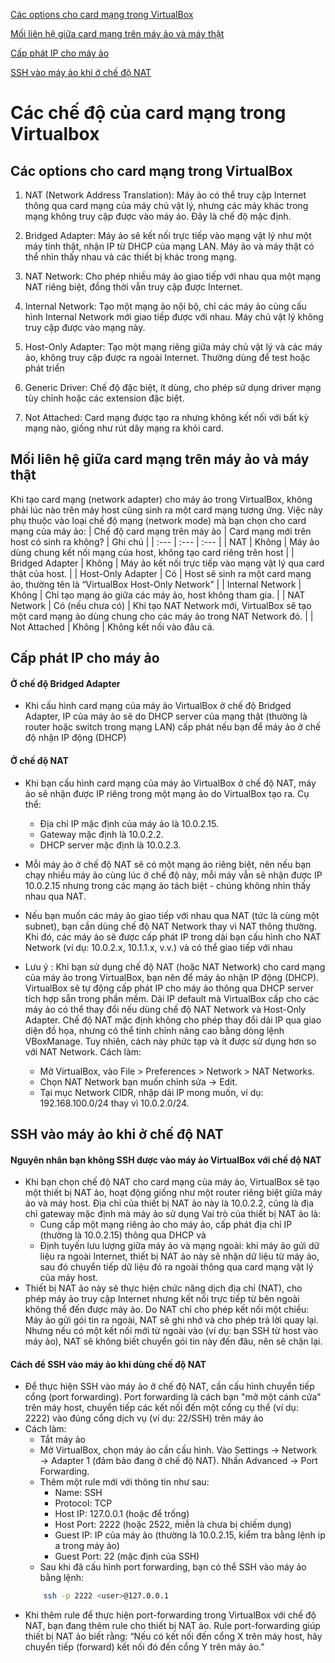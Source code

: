 [Các options cho card mạng trong VirtualBox](#part1)

[Mối liên hệ giữa card mạng trên máy ảo và máy thật](#part2)

[Cấp phát IP cho máy ảo](#part3)

[SSH vào máy ảo khi ở chế độ NAT](#part4)


# Các chế độ của card mạng trong Virtualbox

## <a name="part1"></a>Các options cho card mạng trong VirtualBox
1. NAT (Network Address Translation):
Máy ảo có thể truy cập Internet thông qua card mạng của máy chủ vật lý, nhưng các máy khác trong mạng không truy cập được vào máy ảo. Đây là chế độ mặc định.

2.	Bridged Adapter:
Máy ảo sẽ kết nối trực tiếp vào mạng vật lý như một máy tính thật, nhận IP từ DHCP của mạng LAN. Máy ảo và máy thật có thể nhìn thấy nhau và các thiết bị khác trong mạng.

3. NAT Network:
Cho phép nhiều máy ảo giao tiếp với nhau qua một mạng NAT riêng biệt, đồng thời vẫn truy cập được Internet.

4. Internal Network:
Tạo một mạng ảo nội bộ, chỉ các máy ảo cùng cấu hình Internal Network mới giao tiếp được với nhau. Máy chủ vật lý không truy cập được vào mạng này.

5. Host-Only Adapter:
Tạo một mạng riêng giữa máy chủ vật lý và các máy ảo, không truy cập được ra ngoài Internet. Thường dùng để test hoặc phát triển

6. Generic Driver:
Chế độ đặc biệt, ít dùng, cho phép sử dụng driver mạng tùy chỉnh hoặc các extension đặc biệt.

8. Not Attached:
Card mạng được tạo ra nhưng không kết nối với bất kỳ mạng nào, giống như rút dây mạng ra khỏi card.

## <a name="part2"></a>Mối liên hệ giữa card mạng trên máy ảo và máy thật


Khi tạo card mạng (network adapter) cho máy ảo trong VirtualBox, không phải lúc nào trên máy host cũng sinh ra một card mạng tương ứng. Việc này phụ thuộc vào loại chế độ mạng (network mode) mà bạn chọn cho card mạng của máy ảo:
| Chế độ card mạng trên máy ảo | Card mạng mới trên host có sinh ra không? | Ghi chú |
| :--- | :--- | :--- |
| NAT | Không | Máy ảo dùng chung kết nối mạng của host, không tạo card riêng trên host |
| Bridged Adapter | Không | Máy ảo kết nối trực tiếp vào mạng vật lý qua card thật của host. |
| Host-Only Adapter | Có | Host sẽ sinh ra một card mạng ảo, thường tên là “VirtualBox Host-Only Network” |
| Internal Network | Không | Chỉ tạo mạng ảo giữa các máy ảo, host không tham gia. |
| NAT Network | Có (nếu chưa có) | Khi tạo NAT Network mới, VirtualBox sẽ tạo một card mạng ảo dùng chung cho các máy ảo trong NAT Network đó. |
| Not Attached | Không | Không kết nối vào đâu cả.


## <a name="part3"></a>Cấp phát IP cho máy ảo
#### Ở chế độ Bridged Adapter
- Khi cấu hình card mạng của máy ảo VirtualBox ở chế độ Bridged Adapter, IP của máy ảo sẽ do DHCP server của mạng thật (thường là router hoặc switch trong mạng LAN) cấp phát nếu bạn để máy ảo ở chế độ nhận IP động (DHCP)

#### Ở chế độ NAT
- Khi bạn cấu hình card mạng của máy ảo VirtualBox ở chế độ NAT, máy ảo sẽ nhận được IP riêng trong một mạng ảo do VirtualBox tạo ra. Cụ thể:
    - Địa chỉ IP mặc định của máy ảo là 10.0.2.15.
    - Gateway mặc định là 10.0.2.2.
    - DHCP server mặc định là 10.0.2.3.

- Mỗi máy ảo ở chế độ NAT sẽ có một mạng ảo riêng biệt, nên nếu bạn chạy nhiều máy ảo cùng lúc ở chế độ này, mỗi máy vẫn sẽ nhận được IP 10.0.2.15 nhưng trong các mạng ảo tách biệt - chúng không nhìn thấy nhau qua NAT.

- Nếu bạn muốn các máy ảo giao tiếp với nhau qua NAT (tức là cùng một subnet), bạn cần dùng chế độ NAT Network thay vì NAT thông thường. Khi đó, các máy ảo sẽ được cấp phát IP trong dải bạn cấu hình cho NAT Network (ví dụ: 10.0.2.x, 10.1.1.x, v.v.) và có thể giao tiếp với nhau

- Lưu ý :  Khi bạn sử dụng chế độ NAT (hoặc NAT Network) cho card mạng của máy ảo trong VirtualBox, bạn nên để máy ảo nhận IP động (DHCP). VirtualBox sẽ tự động cấp phát IP cho máy ảo thông qua DHCP server tích hợp sẵn trong phần mềm. Dải IP default mà VirtualBox cấp cho các máy ảo có thể thay đổi nếu dùng chế độ NAT Network và Host-Only Adapter. Chế độ NAT mặc định không cho phép thay đổi dải IP qua giao diện đồ họa, nhưng có thể tinh chỉnh nâng cao bằng dòng lệnh VBoxManage. Tuy nhiên, cách này phức tạp và ít được sử dụng hơn so với NAT Network. Cách làm:
    - Mở VirtualBox, vào File > Preferences > Network > NAT Networks.
    - Chọn NAT Network bạn muốn chỉnh sửa -> Edit.
    - Tại mục Network CIDR, nhập dải IP mong muốn, ví dụ: 192.168.100.0/24 thay vì 10.0.2.0/24.


## <a name="part4"></a>SSH vào máy ảo khi ở chế độ NAT

#### Nguyên nhân bạn không SSH được vào máy ảo VirtualBox với chế độ NAT
- Khi bạn chọn chế độ NAT cho card mạng của máy ảo, VirtualBox sẽ tạo một thiết bị NAT ảo, hoạt động giống như một router riêng biệt giữa máy ảo và máy host. 
Địa chỉ của thiết bị NAT ảo này là 10.0.2.2, cũng là địa chỉ gateway mặc định mà máy ảo sử dụng
Vai trò của thiết bị NAT ảo là:
    - Cung cấp một mạng riêng ảo cho máy ảo, cấp phát địa chỉ IP (thường là 10.0.2.15) thông qua DHCP và
    - Định tuyến lưu lượng giữa máy ảo và mạng ngoài: khi máy ảo gửi dữ liệu ra ngoài Internet, thiết bị NAT ảo này sẽ nhận dữ liệu từ máy ảo, sau đó chuyển tiếp dữ liệu đó ra ngoài thông qua card mạng vật lý của máy host. 
- Thiết bị NAT ảo này sẽ thực hiện chức năng dịch địa chỉ (NAT), cho phép máy ảo truy cập Internet nhưng kết nối trực tiếp từ bên ngoài không thể đến được máy ảo. Do NAT chỉ cho phép kết nối một chiều: Máy ảo gửi gói tin ra ngoài, NAT sẽ ghi nhớ và cho phép trả lời quay lại. Nhưng nếu có một kết nối mới từ ngoài vào (ví dụ: bạn SSH từ host vào máy ảo), NAT sẽ không biết chuyển gói tin này đến đâu, nên sẽ chặn lại.

#### Cách để SSH vào máy ảo khi dùng chế độ NAT
- Để thực hiện SSH vào máy ảo ở chế độ NAT, cần cấu hình chuyển tiếp cổng (port forwarding). Port forwarding là cách bạn "mở một cánh cửa" trên máy host, chuyển tiếp các kết nối đến một cổng cụ thể (ví dụ: 2222) vào đúng cổng dịch vụ (ví dụ: 22/SSH) trên máy ảo
- Cách làm: 
    - Tắt máy ảo
    - Mở VirtualBox, chọn máy ảo cần cấu hình. Vào Settings → Network → Adapter 1 (đảm bảo đang ở chế độ NAT). Nhấn Advanced → Port Forwarding.
    - Thêm một rule mới với thông tin như sau:
        - Name: SSH
        - Protocol: TCP
        - Host IP: 127.0.0.1 (hoặc để trống)
        - Host Port: 2222 (hoặc 2522, miễn là chưa bị chiếm dụng)
        - Guest IP: IP của máy ảo (thường là 10.0.2.15, kiểm tra bằng lệnh ip a trong máy ảo)
        - Guest Port: 22 (mặc định của SSH)
    - Sau khi đã cấu hình port forwarding, bạn có thể SSH vào máy ảo bằng lệnh:
    ```bash
        ssh -p 2222 <user>@127.0.0.1
    ```
- Khi thêm rule để thực hiện port-forwarding trong VirtualBox với chế độ NAT, bạn đang thêm rule cho thiết bị NAT ảo. Rule port-forwarding giúp thiết bị NAT ảo biết rằng: “Nếu có kết nối đến cổng X trên máy host, hãy chuyển tiếp (forward) kết nối đó đến cổng Y trên máy ảo.”
